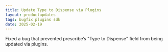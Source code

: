 ```yaml
---
title: Update Type to Dispense via Plugins  
layout: productupdates  
tags: bugfix plugins sdk  
date: 2025-02-19  
---
```


Fixed a bug that prevented prescribe’s "Type to Dispense" field from being updated via plugins.  
